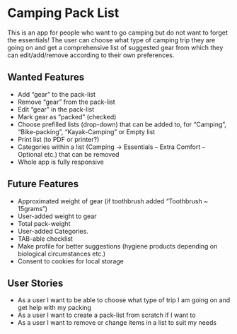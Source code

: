 # Camping Pack List

This is an app for people who want to go camping but do not want to forget the essentials!
The user can choose what type of camping trip they are going on and get a comprehensive list of suggested gear from which they can edit/add/remove according to their own preferences.

## Wanted Features

- Add “gear” to the pack-list
- Remove “gear” from the pack-list
- Edit “gear” in the pack-list
- Mark gear as “packed” (checked)
- Choose prefilled lists (drop-down) that can be added to, for “Camping”, “Bike-packing”, “Kayak-Camping” or Empty list
- Print list (to PDF or printer?)
- Categories within a list (Camping -> Essentials – Extra Comfort – Optional etc.) that can be removed
- Whole app is fully responsive

## Future Features

- Approximated weight of gear (if toothbrush added “Toothbrush ~ 15grams”)
- User-added weight to gear
- Total pack-weight
- User-added Categories.
- TAB-able checklist
- Make profile for better suggestions (hygiene products depending on biological circumstances etc.)
- Consent to cookies for local storage

## User Stories

- As a user I want to be able to choose what type of trip I am going on and get help with my packing
- As a user I want to create a pack-list from scratch if I want to
- As a user I want to remove or change items in a list to suit my needs
